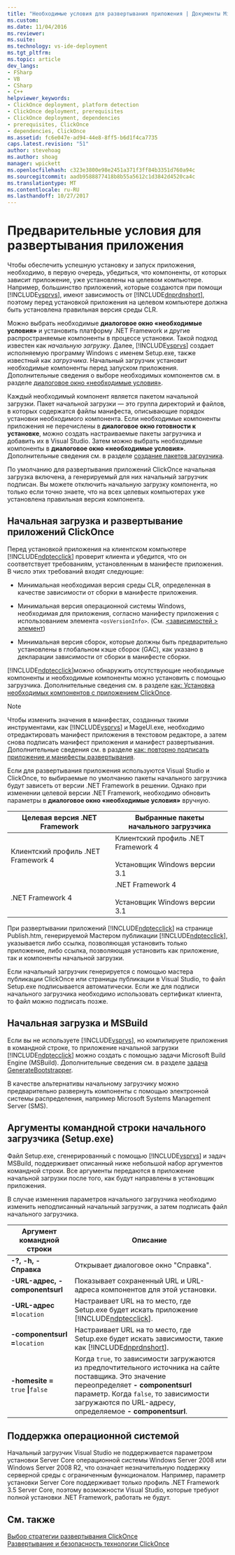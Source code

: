 ```yaml
---
title: "Необходимые условия для развертывания приложения | Документы Microsoft"
ms.custom: 
ms.date: 11/04/2016
ms.reviewer: 
ms.suite: 
ms.technology: vs-ide-deployment
ms.tgt_pltfrm: 
ms.topic: article
dev_langs:
- FSharp
- VB
- CSharp
- C++
helpviewer_keywords:
- ClickOnce deployment, platform detection
- ClickOnce deployment, prerequisites
- ClickOnce deployment, dependencies
- prerequisites, ClickOnce
- dependencies, ClickOnce
ms.assetid: fc6e047e-ad94-44e8-8ff5-b6d1f4ca7735
caps.latest.revision: "51"
author: stevehoag
ms.author: shoag
manager: wpickett
ms.openlocfilehash: c323e3800e98e2451a371f3ff84b3351d760a94c
ms.sourcegitcommit: aadb9588877418b8b55a5612c1d3842d4520ca4c
ms.translationtype: MT
ms.contentlocale: ru-RU
ms.lasthandoff: 10/27/2017
---
```

# <a name="application-deployment-prerequisites"></a>Предварительные условия для развертывания приложения
Чтобы обеспечить успешную установку и запуск приложения, необходимо, в первую очередь, убедиться, что компоненты, от которых зависит приложение, уже установлены на целевом компьютере. Например, большинство приложений, которые создаются при помощи [!INCLUDE[vsprvs](../code-quality/includes/vsprvs_md.md)], имеют зависимость от [!INCLUDE[dnprdnshort](../code-quality/includes/dnprdnshort_md.md)], поэтому перед установкой приложения на целевом компьютере должна быть установлена правильная версия среды CLR.  
  
 Можно выбрать необходимые **диалоговое окно «необходимые условия»** и установить платформу .NET Framework и другие распространяемые компоненты в процессе установки. Такой подход известен как *начальную загрузку*. Далее, [!INCLUDE[vsprvs](../code-quality/includes/vsprvs_md.md)] создает исполняемую программу Windows с именем Setup.exe, также известный как *загрузчика*. Начальный загрузчик установит необходимые компоненты перед запуском приложения. Дополнительные сведения о выборе необходимых компонентов см. в разделе [диалоговое окно «необходимые условия»](../ide/reference/prerequisites-dialog-box.md).  
  
 Каждый необходимый компонент является пакетом начальной загрузки. Пакет начальной загрузки — это группа директорий и файлов, в которых содержатся файлы манифеста, описывающие порядок установки необходимого компонента. Если необходимые компоненты приложения не перечислены в **диалоговое окно готовности к установке**, можно создать настраиваемые пакеты загрузчика и добавить их в Visual Studio. Затем можно выбрать необходимые компоненты в **диалоговое окно «необходимые условия»**. Дополнительные сведения см. в разделе [создание пакетов загрузчика](../deployment/creating-bootstrapper-packages.md).  
  
 По умолчанию для развертывания приложений ClickOnce начальная загрузка включена, а генерируемый для них начальный загрузчик подписан. Вы можете отключить начальную загрузку компонента, но только если точно знаете, что на всех целевых компьютерах уже установлена правильная версия компонента.  
  
## <a name="bootstrapping-and-clickonce-deployment"></a>Начальная загрузка и развертывание приложений ClickOnce  
 Перед установкой приложения на клиентском компьютере [!INCLUDE[ndptecclick](../deployment/includes/ndptecclick_md.md)] проверит клиента и убедится, что он соответствует требованиям, установленным в манифесте приложения. В число этих требований входят следующие:  
  
-   Минимальная необходимая версия среды CLR, определенная в качестве зависимости от сборки в манифесте приложения.  
  
-   Минимальная версия операционной системы Windows, необходимая для приложения, согласно манифесту приложения с использованием элемента `<osVersionInfo>`. (См. [ \<зависимостей > элемент](../deployment/dependency-element-clickonce-application.md))  
  
-   Минимальная версия сборок, которые должны быть предварительно установлены в глобальном кэше сборок (GAC), как указано в декларации зависимости от сборки в манифесте сборки.  
  
 [!INCLUDE[ndptecclick](../deployment/includes/ndptecclick_md.md)]можно обнаружить отсутствующие необходимые компоненты и необходимые компоненты можно установить с помощью загрузчика. Дополнительные сведения см. в разделе [как: Установка необходимых компонентов с приложением ClickOnce](../deployment/how-to-install-prerequisites-with-a-clickonce-application.md).  
  
> [!NOTE]
>  Чтобы изменить значения в манифестах, созданных такими инструментами, как [!INCLUDE[vsprvs](../code-quality/includes/vsprvs_md.md)] и MageUI.exe, необходимо отредактировать манифест приложения в текстовом редакторе, а затем снова подписать манифест приложения и манифест развертывания. Дополнительные сведения см. в разделе [как: повторно подписать приложение и манифесты развертывания](../deployment/how-to-re-sign-application-and-deployment-manifests.md).  
  
 Если для развертывания приложения используются Visual Studio и ClickOnce, то выбираемые по умолчанию пакеты начального загрузчика будут зависеть от версии .NET Framework в решении. Однако при изменении целевой версии .NET Framework, необходимо обновить параметры в **диалоговое окно «необходимые условия»** вручную.  
  
|Целевая версия .NET Framework|Выбранные пакеты начального загрузчика|  
|---------------------------|------------------------------------|  
|Клиентский профиль .NET Framework 4|Клиентский профиль .NET Framework 4<br /><br /> Установщик Windows версии 3.1|  
|.NET Framework 4|.NET Framework 4<br /><br /> Установщик Windows версии 3.1|  
  
 При развертывании приложений [!INCLUDE[ndptecclick](../deployment/includes/ndptecclick_md.md)] на странице Publish.htm, генерируемой Мастером публикации [!INCLUDE[ndptecclick](../deployment/includes/ndptecclick_md.md)], указывается либо ссылка, позволяющая установить только приложение, либо ссылка, позволяющая установить как приложение, так и компоненты начальной загрузки.  
  
 Если начальный загрузчик генерируется с помощью мастера публикации ClickOnce или страницы публикации в Visual Studio, то файл Setup.exe подписывается автоматически. Если же для подписи начального загрузчика необходимо использовать сертификат клиента, то файл можно подписать позже.  
  
## <a name="bootstrapping-and-msbuild"></a>Начальная загрузка и MSBuild  
 Если вы не используете [!INCLUDE[vsprvs](../code-quality/includes/vsprvs_md.md)], но компилируете приложения в командной строке, то приложение начальной загрузки [!INCLUDE[ndptecclick](../deployment/includes/ndptecclick_md.md)] можно создать с помощью задачи Microsoft Build Engine (MSBuild). Дополнительные сведения см. в разделе [задача GenerateBootstrapper](../msbuild/generatebootstrapper-task.md).  
  
 В качестве альтернативы начальному загрузчику можно предварительно развернуть компоненты с помощью электронной системы распределения, например Microsoft Systems Management Server (SMS).  
  
## <a name="bootstrapper-setupexe-command-line-arguments"></a>Аргументы командной строки начального загрузчика (Setup.exe)  
 Файл Setup.exe, сгенерированный с помощью [!INCLUDE[vsprvs](../code-quality/includes/vsprvs_md.md)] и задач MSBuild, поддерживает описанный ниже небольшой набор аргументов командной строки. Все аргументы передаются в приложение начальной загрузки после того, как будут направлены в установщик приложения.  
  
 В случае изменения параметров начального загрузчика необходимо изменить неподписанный начальный загрузчик, а затем подписать файл начального загрузчика.  
  
|Аргумент командной строки|Описание|  
|---------------------------|-----------------|  
|**-?, -h, - Справка**|Открывает диалоговое окно "Справка".|  
|**-URL-адрес, - componentsurl**|Показывает сохраненный URL и URL-адреса компонентов для этой установки.|  
|**-URL-адрес =**`location`|Настраивает URL на то место, где Setup.exe будет искать приложение [!INCLUDE[ndptecclick](../deployment/includes/ndptecclick_md.md)].|  
|**-componentsurl =**`location`|Настраивает URL на то место, где Setup.exe будет искать зависимости, такие как [!INCLUDE[dnprdnshort](../code-quality/includes/dnprdnshort_md.md)].|  
|**-homesite =** `true` **&#124;**`false`|Когда `true`, то зависимости загружаются из предпочтительного источника на сайте поставщика. Это значение переопределяет **- componentsurl** параметр. Когда `false`, то зависимости загружаются по URL-адресу, определяемое **- componentsurl**.|  
  
## <a name="operating-system-support"></a>Поддержка операционной системой  
 Начальный загрузчик Visual Studio не поддерживается параметром установки Server Core операционной системы Windows Server 2008 или Windows Server 2008 R2, что означает незначительную поддержку серверной среды с ограниченным функционалом. Например, параметр установки Server Core поддерживает только профиль .NET Framework 3.5 Server Core, поэтому возможности Visual Studio, которые требуют полной установки .NET Framework, работать не будут.  
  
## <a name="see-also"></a>См. также  
 [Выбор стратегии развертывания ClickOnce](../deployment/choosing-a-clickonce-deployment-strategy.md)   
 [Развертывание и безопасность технологии ClickOnce](../deployment/clickonce-security-and-deployment.md)